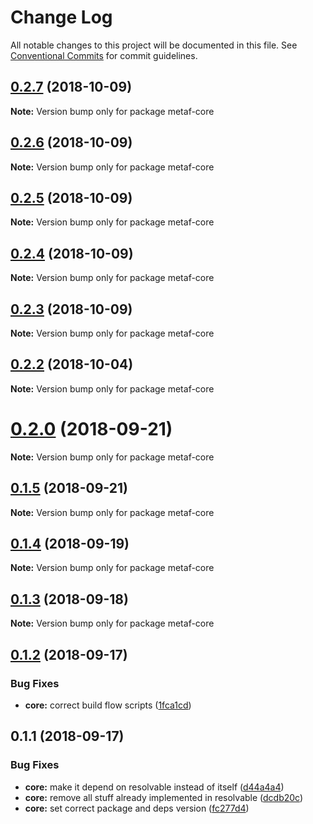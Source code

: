 # Change Log

All notable changes to this project will be documented in this file.
See [Conventional Commits](https://conventionalcommits.org) for commit guidelines.

<a name="0.2.7"></a>
## [0.2.7](https://github.com/Igmat/metaf/compare/v0.2.6...v0.2.7) (2018-10-09)

**Note:** Version bump only for package metaf-core





<a name="0.2.6"></a>
## [0.2.6](https://github.com/Igmat/metaf/compare/v0.2.5...v0.2.6) (2018-10-09)

**Note:** Version bump only for package metaf-core





<a name="0.2.5"></a>
## [0.2.5](https://github.com/Igmat/metaf/compare/v0.2.4...v0.2.5) (2018-10-09)

**Note:** Version bump only for package metaf-core





<a name="0.2.4"></a>
## [0.2.4](https://github.com/Igmat/metaf/compare/v0.2.3...v0.2.4) (2018-10-09)

**Note:** Version bump only for package metaf-core





<a name="0.2.3"></a>
## [0.2.3](https://github.com/Igmat/metaf/compare/v0.2.2...v0.2.3) (2018-10-09)

**Note:** Version bump only for package metaf-core





<a name="0.2.2"></a>
## [0.2.2](https://github.com/Igmat/metaf/compare/v0.2.1...v0.2.2) (2018-10-04)

**Note:** Version bump only for package metaf-core





<a name="0.2.0"></a>
# [0.2.0](https://github.com/Igmat/metaf/compare/v0.1.5...v0.2.0) (2018-09-21)

**Note:** Version bump only for package metaf-core





<a name="0.1.5"></a>
## [0.1.5](https://github.com/Igmat/metaf/compare/v0.1.4...v0.1.5) (2018-09-21)

**Note:** Version bump only for package metaf-core





<a name="0.1.4"></a>
## [0.1.4](https://github.com/Igmat/metaf/compare/v0.1.3...v0.1.4) (2018-09-19)

**Note:** Version bump only for package metaf-core





<a name="0.1.3"></a>
## [0.1.3](https://github.com/Igmat/metaf/compare/v0.1.2...v0.1.3) (2018-09-18)

**Note:** Version bump only for package metaf-core





<a name="0.1.2"></a>
## [0.1.2](https://github.com/Igmat/metaf/compare/v0.1.1...v0.1.2) (2018-09-17)


### Bug Fixes

* **core:** correct build flow scripts ([1fca1cd](https://github.com/Igmat/metaf/commit/1fca1cd))





<a name="0.1.1"></a>
## 0.1.1 (2018-09-17)


### Bug Fixes

* **core:** make it depend on resolvable instead of itself ([d44a4a4](https://github.com/Igmat/metaf/commit/d44a4a4))
* **core:** remove all stuff already implemented in resolvable ([dcdb20c](https://github.com/Igmat/metaf/commit/dcdb20c))
* **core:** set correct package and deps version ([fc277d4](https://github.com/Igmat/metaf/commit/fc277d4))
